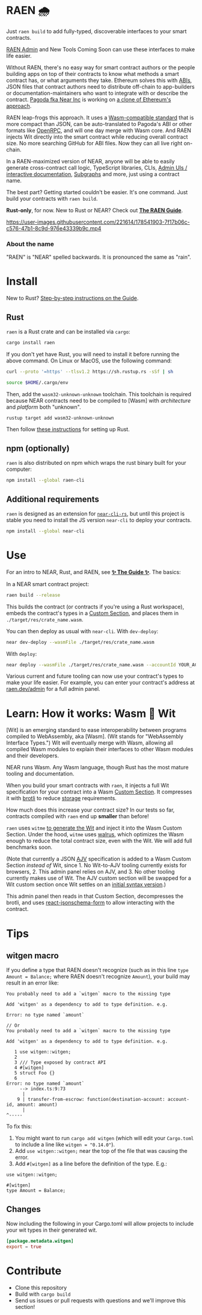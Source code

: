 # RAEN 🌧

Just `raen build` to add fully-typed, discoverable interfaces to your smart contracts.

[RAEN Admin](https://raen.dev/admin) and New Tools Coming Soon can use these interfaces to make life easier.

Without RAEN, there's no easy way for smart contract authors or the people building apps on top of their contracts to know what methods a smart contract has, or what arguments they take. Ethereum solves this with [ABIs](https://docs.soliditylang.org/en/develop/abi-spec.html), JSON files that contract authors need to distribute off-chain to app-builders or documentation-maintainers who want to integrate with or describe the contract. [Pagoda fka Near Inc](https://near.org/blog/announcing-the-launch-of-pagoda-the-worlds-first-web3-startup-platform/) is working on [a clone of Ethereum's approach](https://github.com/near/near-sdk-rs/blob/41eb838b0d745394d7530aabe363f80dfc649a0c/near-sdk/src/private). 

RAEN leap-frogs this approach. It uses a [Wasm-compatible standard](https://github.com/bytecodealliance/wit-bindgen) that is more compact than JSON, can be auto-translated to Pagoda's ABI or other formats like [OpenRPC](https://open-rpc.org/), and will one day merge with Wasm core. And RAEN injects Wit directly into the smart contract while reducing overall contract size. No more searching GitHub for ABI files. Now they can all live right on-chain. 

In a RAEN-maximized version of NEAR, anyone will be able to easily generate cross-contract call logic, TypeScript libraries, CLIs, [Admin UIs / interactive documentation](https://raen.dev/admin/), [Subgraphs](https://thegraph.com/) and more, just using a contract name.

The best part? Getting started couldn't be easier. It's one command. Just build your contracts with `raen build`.

**Rust-only**, for now. New to Rust or NEAR? Check out **[The RAEN Guide](https://raen.dev/guide)**.

https://user-images.githubusercontent.com/221614/178541903-7f17b06c-c576-47b1-8c9d-976e43339b9c.mp4

### About the name

"RAEN" is "NEAR" spelled backwards. It is pronounced the same as "rain".


# Install

New to Rust? [Step-by-step instructions on the Guide](https://raen.dev/guide/intro/getting-set-up.html).

## Rust

`raen` is a Rust crate and can be installed via `cargo`:

```bash
cargo install raen
```

If you don't yet have Rust, you will need to install it before running the above command. On Linux or MacOS, use the following command:

```bash
curl --proto '=https' --tlsv1.2 https://sh.rustup.rs -sSf | sh

source $HOME/.cargo/env
```

Then, add the `wasm32-unknown-unknown` toolchain. This toolchain is required because NEAR contracts need to be compiled to [Wasm] with _architecture_ and _platform_ both "unknown".

```bash
rustup target add wasm32-unknown-unknown
```

Then follow [these instructions](https://doc.rust-lang.org/book/ch01-01-installation.html) for setting up Rust.

## npm (optionally)

`raen` is also distributed on npm which wraps the rust binary built for your computer:

```bash
npm install --global raen-cli
```

## Additional requirements

`raen` is designed as an extension for [`near-cli-rs`](https://github.com/near/near-cli-rs/tree/master/extensions), but until this project is stable you need to install the JS version `near-cli` to deploy your contracts.

```bash
npm install --global near-cli
```


# Use

For an intro to NEAR, Rust, and RAEN, see **[✨ The Guide ✨](https://raen.dev/guide)**. The basics:

In a NEAR smart contract project:

```bash
raen build --release
```

This builds the contract (or contracts if you're using a Rust workspace), embeds the contract's types in a [Custom Section](https://webassembly.github.io/spec/core/appendix/custom.html), and places them in `./target/res/crate_name.wasm`.

You can then deploy as usual with `near-cli`. With `dev-deploy`:

```bash
near dev-deploy --wasmFile ./target/res/crate_name.wasm
```

With `deploy`:

```bash
near deploy --wasmFile ./target/res/crate_name.wasm --accountId YOUR_ACCOUNT_NAME_HERE
```

Various current and future tooling can now use your contract's types to make your life easier. For example, you can enter your contract's address at [raen.dev/admin](https://raen.dev/admin) for a full admin panel.


# Learn: How it works: Wasm 💖️ Wit

[Wit] is an emerging standard to ease interoperability between programs compiled to WebAssembly, aka [Wasm]. (Wit stands for "WebAssembly Interface Types.") Wit will eventually merge with Wasm, allowing all compiled Wasm modules to explain their interfaces to other Wasm modules and their developers.

NEAR runs Wasm. Any Wasm language, though Rust has the most mature tooling and documentation.

When you build your smart contracts with `raen`, it injects a full Wit specification for your contract into a Wasm [Custom Section](https://webassembly.github.io/spec/core/appendix/custom.html). It compresses it with [brotli](https://www.brotli.org/) to reduce [storage](https://docs.near.org/docs/concepts/storage-staking) requirements.

How much does this increase your contract size? In our tests so far, contracts compiled with `raen` end up **smaller** than before!

`raen` uses `witme` [to generate the Wit](https://ahalabs.dev/posts/wit-bringing-types-to-near-contracts) and inject it into the Wasm Custom Section. Under the hood, `witme` uses [walrus](https://github.com/AhaLabs/wasm-walrus-tools), which optimizes the Wasm enough to reduce the total contract size, even with the Wit. We will add full benchmarks soon.

(Note that currently a JSON [AJV](https://ajv.js.org/) specification is added to a Wasm Custom Section _instead of_ Wit, since 1. No Wit-to-AJV tooling currently exists for browsers, 2. This admin panel relies on AJV, and 3. No other tooling currently makes use of Wit. The AJV custom section will be swapped for a Wit custom section once Wit settles on an [initial syntax version](https://github.com/bytecodealliance/wit-bindgen/issues/214#issuecomment-1116237538).)

This admin panel then reads in that Custom Section, decompresses the brotli, and uses [react-jsonschema-form](https://github.com/rjsf-team/react-jsonschema-form) to allow interacting with the contract.

# Tips

## witgen macro

If you define a type that RAEN doesn't recognize (such as in this line `type Amount = Balance;` where RAEN doesn't recognize `Amount`), your build may result in an error like:

```
You probably need to add a `witgen` macro to the missing type

Add 'witgen' as a dependency to add to type definition. e.g.

Error: no type named `amount`

// Or 
You probably need to add a `witgen` macro to the missing type

Add 'witgen' as a dependency to add to type definition. e.g.

   1 use witgen::witgen;
   2 
   3 /// Type exposed by contract API
   4 #[witgen]
   5 struct Foo {}
   6 
Error: no type named `amount`
     --> index.ts:9:73
      |
    9 | transfer-from-escrow: function(destination-account: account-id, amount: amount)
      |                                                                         ^-----
```

To fix this:

1. You might want to run `cargo add witgen` (which will edit your `Cargo.toml` to include a line like `witgen = "0.14.0"`).
2. Add `use witgen::witgen;` near the top of the file that was causing the error.
3. Add `#[witgen]` as a line before the definition of the type. E.g.:

```
use witgen::witgen;

#[witgen]
type Amount = Balance;
```

## Changes

Now including the following in your Cargo.toml will allow projects to include your wit types in their generated wit.

```toml
[package.metadata.witgen]
export = true
```

# Contribute

* Clone this repository
* Build with `cargo build`
* Send us issues or pull requests with questions and we'll improve this section!
